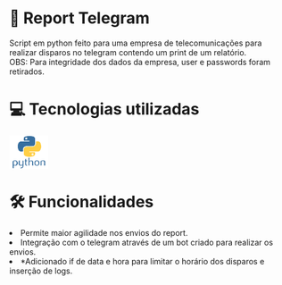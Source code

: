 # 🔭 Report Telegram

Script em python feito para uma empresa de telecomunicações para realizar disparos no telegram contendo um print de um relatório.<br>
OBS: Para integridade dos dados da empresa, user e passwords foram retirados.

# 💻 Tecnologias utilizadas
<div align="left">

  <img align="center" alt="Python" height="60" width="70" src="https://raw.githubusercontent.com/devicons/devicon/master/icons/python/python-original-wordmark.svg" >
  
</div>

# 🛠️ Funcionalidades
<li> Permite maior agilidade nos envios do report.</li>
<li> Integração com o telegram através de um bot criado para realizar os envios.</li>
<li> *Adicionado if de data e hora para limitar o horário dos disparos e inserção de logs.</li>
